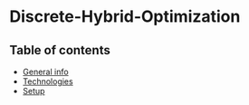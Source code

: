 # Discrete-Hybrid-Optimization

## Table of contents
* [General info](#general-info)
* [Technologies](#technologies)
* [Setup](#setup)
